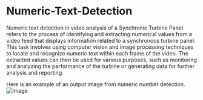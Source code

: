 # Numeric-Text-Detection
Numeric text detection in video analysis of a Synchronic Turbine Panel refers to the process of identifying and extracting numerical values from a video feed that displays information related to a synchronous turbine panel. This task involves using computer vision and image processing techniques to locate and recognize numeric text within each frame of the video. The extracted values can then be used for various purposes, such as monitoring and analyzing the performance of the turbine or generating data for further analysis and reporting.

Here is an example of an output image from numeric number detection.
![image](https://github.com/luthfiardiansyah01/Numeric-Text-Detection/assets/71245686/a0f264a2-855d-458e-b76a-75f52b7f302f)
